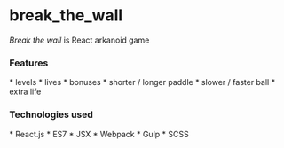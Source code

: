 # break_the_wall
<i>Break the wall</i> is React arkanoid game


<h3>Features</h3>
* levels
* lives
* bonuses
    * shorter / longer paddle
    * slower / faster ball
    * extra life

<h3>Technologies used</h3>
 * React.js
 * ES7
 * JSX
 * Webpack
 * Gulp
 * SCSS
 
 